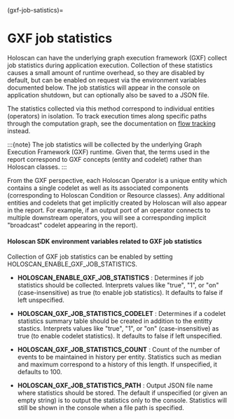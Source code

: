 (gxf-job-satistics)=
# GXF job statistics

Holoscan can have the underlying graph execution framework (GXF) collect job statistics during application execution. Collection of these statistics causes a small amount of runtime overhead, so they are disabled by default, but can be enabled on request via the environment variables documented below. The job statistics will appear in the console on application shutdown, but can optionally also be saved to a JSON file.

The statistics collected via this method correspond to individual entities (operators) in isolation. To track execution times along specific paths through the computation graph, see the documentation on [flow tracking](./flow_tracking.md) instead.

:::{note}
The job statistics will be collected by the underlying Graph Execution Framework (GXF) runtime. Given that, the terms used in the report correspond to GXF concepts (entity and codelet) rather than Holoscan classes.
:::

From the GXF perspective, each Holoscan Operator is a unique entity which contains a single codelet as well as its associated components (corresponding to Holoscan Condition or Resource classes). Any additional entities and codelets that get implicitly created by Holoscan will also appear in the report. For example, if an output port of an operator connects to multiple downstream operators, you will see a corresponding implicit "broadcast" codelet appearing in the report).


#### Holoscan SDK environment variables related to GXF job statistics

Collection of GXF job statistics can be enabled by setting HOLOSCAN_ENABLE_GXF_JOB_STATISTICS. 

- **HOLOSCAN_ENABLE_GXF_JOB_STATISTICS** : Determines if job statistics should be collected. Interprets values like "true", "1", or "on" (case-insensitive) as true (to enable job statistics). It defaults to false if left unspecified.

- **HOLOSCAN_GXF_JOB_STATISTICS_CODELET** : Determines if a codelet statistics summary table should be created in addition to the entitty stastics. Interprets values like "true", "1", or "on" (case-insensitive) as true (to enable codelet statistics). It defaults to false if left unspecified.

- **HOLOSCAN_GXF_JOB_STATISTICS_COUNT** : Count of the number of events to be maintained in history per entity. Statistics such as median and maximum correspond to a history of this length. If unspecified, it defaults to 100.

- **HOLOSCAN_GXF_JOB_STATISTICS_PATH** : Output JSON file name where statistics should be stored. The default if unspecified (or given an empty string) is to output the statistics only to the console. Statistics will still be shown in the console when a file path is specified.
